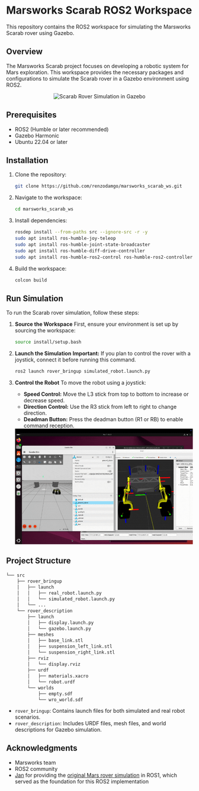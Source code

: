 # Marsworks Scarab ROS2 Workspace

This repository contains the ROS2 workspace for simulating the Marsworks Scarab rover using Gazebo.

## Overview

The Marsworks Scarab project focuses on developing a robotic system for Mars exploration. This workspace provides the necessary packages and configurations to simulate the Scarab rover in a Gazebo environment using ROS2.

<center> <img src="assets/rover_gazebo_depth.gif" alt="Scarab Rover Simulation in Gazebo"> </center>

## Prerequisites

- ROS2 (Humble or later recommended)
- Gazebo Harmonic
- Ubuntu 22.04 or later

## Installation

1. Clone the repository:

   ```bash
   git clone https://github.com/renzodamgo/marsworks_scarab_ws.git
   ```

2. Navigate to the workspace:

   ```bash
   cd marsworks_scarab_ws
   ```

3. Install dependencies:

   ```bash
   rosdep install --from-paths src --ignore-src -r -y
   sudo apt install ros-humble-joy-teleop
   sudo apt install ros-humble-joint-state-broadcaster
   sudo apt install ros-humble-diff-drive-controller
   sudo apt install ros-humble-ros2-control ros-humble-ros2-controllers
   ```

4. Build the workspace:
   ```bash
   colcon build
   ```

## Run Simulation

To run the Scarab rover simulation, follow these steps:

1. **Source the Workspace**
   First, ensure your environment is set up by sourcing the workspace:
   ```bash
   source install/setup.bash
   ```

2. **Launch the Simulation**
   **Important:** If you plan to control the rover with a joystick, connect it before running this command.
   ```bash
   ros2 launch rover_bringup simulated_robot.launch.py
   ```

3. **Control the Robot**
   To move the robot using a joystick:
   - **Speed Control:** Move the L3 stick from top to bottom to increase or decrease speed.
   - **Direction Control:** Use the R3 stick from left to right to change direction.
   - **Deadman Button:** Press the deadman button (R1 or RB) to enable command reception.

   <center>
   <img src="assets/scarab-joystick.gif" alt="Scarab Rover Joystick Simulation in Gazebo">
   </center>

## Project Structure

```
└── src
    ├── rover_bringup
    │   ├── launch
    │   │   ├── real_robot.launch.py
    │   │   └── simulated_robot.launch.py
    │   └── ...
    └── rover_description
        ├── launch
        │   ├── display.launch.py
        │   └── gazebo.launch.py
        ├── meshes
        │   ├── base_link.stl
        │   ├── suspension_left_link.stl
        │   └── suspension_right_link.stl
        ├── rviz
        │   └── display.rviz
        ├── urdf
        │   ├── materials.xacro
        │   └── robot.urdf
        └── worlds
            ├── empty.sdf
            └── wro_world.sdf
```

- `rover_bringup`: Contains launch files for both simulated and real robot scenarios.
- `rover_description`: Includes URDF files, mesh files, and world descriptions for Gazebo simulation.

## Acknowledgments

- Marsworks team
- ROS2 community
- [Jan](https://github.com/JanUniAccount) for providing the [original Mars rover simulation](https://github.com/JanUniAccount/mars_rover_pkg) in ROS1, which served as the foundation for this ROS2 implementation
